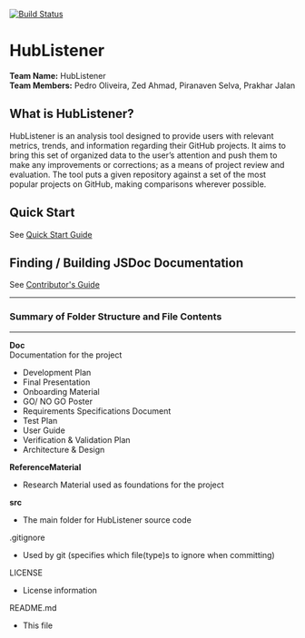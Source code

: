 [![Build Status](https://travis-ci.com/pjmc-oliveira/HubListener.svg?branch=master)](https://travis-ci.com/pjmc-oliveira/HubListener)


HubListener
=========================================
**Team Name:**  HubListener<br />
**Team Members:** Pedro Oliveira, Zed Ahmad, Piranaven Selva, Prakhar Jalan<br />


## What is HubListener? 
HubListener is an analysis tool designed to provide users with relevant metrics, trends, and information regarding their GitHub projects. It aims to bring this set of organized data to the user’s attention and push them to make any improvements or corrections; as a means of project review and evaluation. The tool puts a given repository against a set of the most popular projects on GitHub, making comparisons wherever possible. 


## Quick Start 
See [Quick Start Guide](https://github.com/pjmc-oliveira/HubListener/wiki/Quick-Start)


## Finding / Building JSDoc Documentation
See [Contributor's Guide](https://github.com/pjmc-oliveira/HubListener/wiki/Contributor%27s-Guide#jsdoc)


-------------------------------------------------
### Summary of Folder Structure and File Contents 
-------------------------------------------------

**Doc** <br />
Documentation for the project
- Development Plan
- Final Presentation
- Onboarding Material
- GO/ NO GO Poster
- Requirements Specifications Document
- Test Plan
- User Guide 
- Verification & Validation Plan  
- Architecture & Design
  
**ReferenceMaterial** 
  - Research Material used as foundations for the project

**src**
  - The main folder for HubListener source code
  
.gitignore
  - Used by git (specifies which file(type)s to ignore when committing)  

LICENSE
  - License information
  
README.md
  - This file
